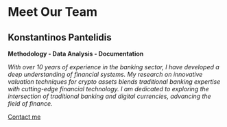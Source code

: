 # Meet Our Team

## **Konstantinos Pantelidis**

**Methodology - Data Analysis - Documentation**

_With over 10 years of experience in the banking sector, I have developed a deep understanding of financial systems. My research on innovative valuation techniques for crypto assets blends traditional banking expertise with cutting-edge financial technology. I am dedicated to exploring the intersection of traditional banking and digital currencies, advancing the field of finance._

[Contact me](https://app.gitbook.com/u/z96juNgZwgTpi4bTRoTWmP4o9Cs1)
